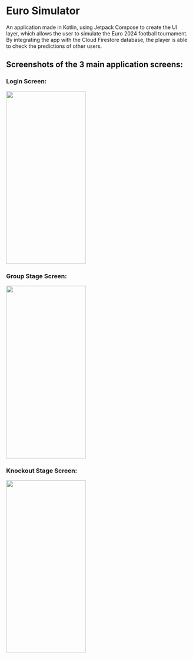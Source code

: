 # Euro Simulator
An application made in Kotlin, using Jetpack Compose to create the UI layer, which allows the user to simulate the Euro 2024 football tournament. By integrating the app with the Cloud Firestore database, the player is able to check the predictions of other users.

## Screenshots of the 3 main application screens:
### Login Screen:
<img src="https://github.com/jak-win/EuroSimulator/assets/132579757/ab0826dd-8e99-46ed-b451-93c2e2f668f4" width= 216 height= 468>

### Group Stage Screen:
<img src="https://github.com/jak-win/EuroSimulator/assets/132579757/468edfbc-f478-47a6-aa06-52c2ce266915" width= 216 height= 468>

### Knockout Stage Screen:
<img src="https://github.com/jak-win/EuroSimulator/assets/132579757/8d4f7cbb-5ee3-4617-b916-ec52489955cb" width= 216 height= 468>
